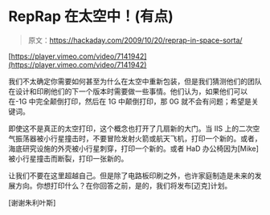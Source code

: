 # RepRap 在太空中！(有点)

> 原文：<https://hackaday.com/2009/10/20/reprap-in-space-sorta/>

[https://player.vimeo.com/video/7141942](https://player.vimeo.com/video/7141942)

我们不太确定你需要如何甚至为什么在太空中重新包装，但是我们猜测他们的团队在设计和印刷他们的下一个版本时需要做一些事情。他们认为，如果他们可以在-1G 中完全颠倒打印，然后在 1G 中颠倒打印，那 0G 就不会有问题；希望是关键词。

即使这不是真正的太空打印，这个概念也打开了几扇新的大门。当 IIS 上的二次空气振荡器被小行星撞击时，不要冒险发射火箭或航天飞机，打印一个新的。或者，海底研究设施的外壳被小行星刺穿，打印一个新的。或者 HaD 办公椅因为[Mike]被小行星撞击而断裂，打印一张新的。

让我们不要在这里超越自己。但是除了电路板印刷之外，也许家庭制造是未来的发展方向。你想打印什么？在你回答之前，是的，我们将发布[迈克]计划。

[谢谢朱利叶斯]